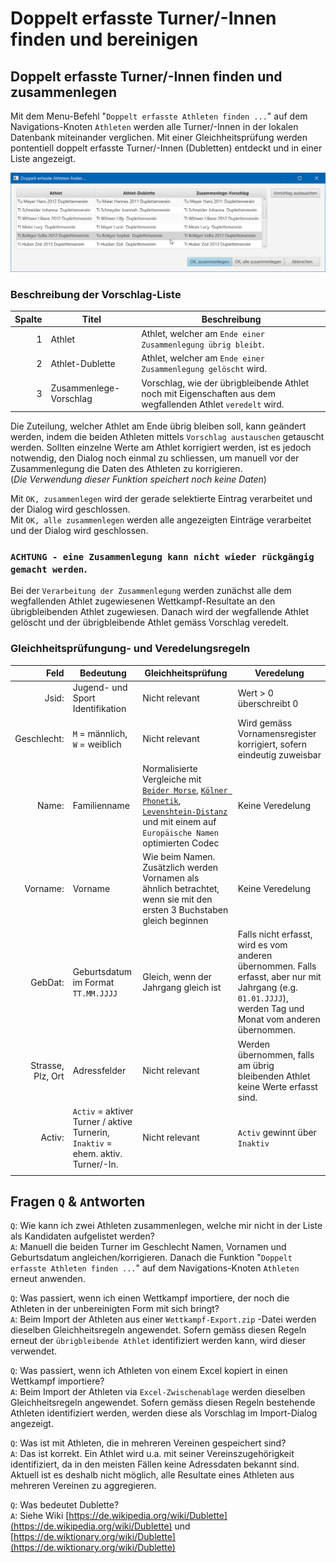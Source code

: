 # Doppelt erfasste Turner/-Innen finden und bereinigen

## Doppelt erfasste Turner/-Innen finden und zusammenlegen <a href="#turner-innen_zusammenlegen" id="turner-innen_zusammenlegen"></a>

Mit dem Menu-Befehl "`Doppelt erfasste Athleten finden ...`" auf dem Navigations-Knoten `Athleten` werden alle Turner/-Innen in der lokalen Datenbank miteinander verglichen. Mit einer Gleichheitsprüfung werden pontentiell doppelt erfasste Turner/-Innen (Dubletten) entdeckt und in einer Liste angezeigt.

![](<../assets/find-duplicates (1).png>)

### Beschreibung der Vorschlag-Liste

| Spalte | Titel                  | Beschreibung                                                                                                 |
| -----: | ---------------------- | ------------------------------------------------------------------------------------------------------------ |
|      1 | Athlet                 | Athlet, welcher am `Ende einer Zusammenlegung übrig bleibt`.                                                 |
|      2 | Athlet-Dublette        | Athlet, welcher am `Ende einer Zusammenlegung gelöscht` wird.                                                |
|      3 | Zusammenlege-Vorschlag | Vorschlag, wie der übrigbleibende Athlet noch mit Eigenschaften aus dem wegfallenden Athlet `veredelt` wird. |

Die Zuteilung, welcher Athlet am Ende übrig bleiben soll, kann geändert werden, indem die beiden Athleten mittels `Vorschlag austauschen` getauscht werden. Sollten einzelne Werte am Athlet korrigiert werden, ist es jedoch notwendig, den Dialog noch einmal zu schliessen, um manuell vor der Zusammenlegung die Daten des Athleten zu korrigieren.\
(_Die Verwendung dieser Funktion speichert noch keine Daten_)

Mit `OK, zusammenlegen` wird der gerade selektierte Eintrag verarbeitet und der Dialog wird geschlossen.\
Mit `OK, alle zusammenlegen` werden alle angezeigten Einträge verarbeitet und der Dialog wird geschlossen.

### `ACHTUNG - eine Zusammenlegung kann nicht wieder rückgängig gemacht werden`.

Bei der `Verarbeitung der Zusammenlegung` werden zunächst alle dem wegfallenden Athlet zugewiesenen Wettkampf-Resultate an den übrigbleibenden Athlet zugewiesen. Danach wird der wegfallende Athlet gelöscht und der übrigbleibende Athlet gemäss Vorschlag veredelt.

### Gleichheitsprüfungung- und Veredelungsregeln

|              Feld | Bedeutung                                                                        | Gleichheitsprüfung                                                                                                                                                                                                                                                                                     | Veredelung                                                                                                                                                  |
| ----------------: | -------------------------------------------------------------------------------- | ------------------------------------------------------------------------------------------------------------------------------------------------------------------------------------------------------------------------------------------------------------------------------------------------------ | ----------------------------------------------------------------------------------------------------------------------------------------------------------- |
|             Jsid: | Jugend- und Sport Identifikation                                                 | Nicht relevant                                                                                                                                                                                                                                                                                         | Wert > 0 überschreibt 0                                                                                                                                     |
|       Geschlecht: | `M` = männlich, `W` = weiblich                                                   | Nicht relevant                                                                                                                                                                                                                                                                                         | Wird gemäss Vornamensregister korrigiert, sofern eindeutig zuweisbar                                                                                        |
|             Name: | Familienname                                                                     | Normalisierte Vergleiche mit [`Beider Morse`](https://stevemorse.org/phonetics/bmpm.htm), [`Kölner Phonetik`](https://de.wikipedia.org/wiki/K%C3%B6lner\_Phonetik), [`Levenshtein-Distanz`](https://de.wikipedia.org/wiki/Levenshtein-Distanz) und mit einem auf `Europäische Namen` optimierten Codec | Keine Veredelung                                                                                                                                            |
|          Vorname: | Vorname                                                                          | Wie beim Namen. Zusätzlich werden Vornamen als ähnlich betrachtet, wenn sie mit den ersten 3 Buchstaben gleich beginnen                                                                                                                                                                                | Keine Veredelung                                                                                                                                            |
|           GebDat: | Geburtsdatum im Format `TT.MM.JJJJ`                                              | Gleich, wenn der Jahrgang gleich ist                                                                                                                                                                                                                                                                   | Falls nicht erfasst, wird es vom anderen übernommen. Falls erfasst, aber nur mit Jahrgang (e.g. `01.01.JJJJ`), werden Tag und Monat vom anderen übernommen. |
| Strasse, Plz, Ort | Adressfelder                                                                     | Nicht relevant                                                                                                                                                                                                                                                                                         | Werden übernommen, falls am übrig bleibenden Athlet keine Werte erfasst sind.                                                                               |
|            Activ: | `Activ` = aktiver Turner / aktive Turnerin, `Inaktiv` = ehem. aktiv. Turner/-In. | Nicht relevant                                                                                                                                                                                                                                                                                         | `Activ` gewinnt über `Inaktiv`                                                                                                                              |
|                   |                                                                                  |                                                                                                                                                                                                                                                                                                        |                                                                                                                                                             |

## Fragen `Q` & `A`ntworten

`Q`: Wie kann ich zwei Athleten zusammenlegen, welche mir nicht in der Liste als Kandidaten aufgelistet werden?\
`A`: Manuell die beiden Turner im Geschlecht Namen, Vornamen und Geburtsdatum angleichen/korrigieren. Danach die Funktion "`Doppelt erfasste Athleten finden ...`" auf dem Navigations-Knoten `Athleten` erneut anwenden.

`Q`: Was passiert, wenn ich einen Wettkampf importiere, der noch die Athleten in der unbereinigten Form mit sich bringt?\
`A`: Beim Import der Athleten aus einer `Wettkampf-Export.zip` -Datei werden dieselben Gleichheitsregeln angewendet. Sofern gemäss diesen Regeln erneut der `übrigbleibende Athlet` identifiziert werden kann, wird dieser verwendet.

`Q`: Was passiert, wenn ich Athleten von einem Excel kopiert in einen Wettkampf importiere?\
`A`: Beim Import der Athleten via `Excel-Zwischenablage` werden dieselben Gleichheitsregeln angewendet. Sofern gemäss diesen Regeln bestehende Athleten identifiziert werden, werden diese als Vorschlag im Import-Dialog angezeigt.

`Q`: Was ist mit Athleten, die in mehreren Vereinen gespeichert sind?\
`A`: Das ist korrekt. Ein Athlet wird u.a. mit seiner Vereinszugehörigkeit identifiziert, da in den meisten Fällen keine Adressdaten bekannt sind. Aktuell ist es deshalb nicht möglich, alle Resultate eines Athleten aus mehreren Vereinen zu aggregieren.

`Q`: Was bedeutet Dublette?\
`A`: Siehe Wiki [https://de.wikipedia.org/wiki/Dublette](https://de.wikipedia.org/wiki/Dublette) und [https://de.wiktionary.org/wiki/Dublette](https://de.wiktionary.org/wiki/Dublette)

